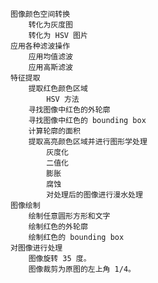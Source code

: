     图像颜色空间转换
        转化为灰度图
        转化为 HSV 图片
    应用各种滤波操作
        应用均值滤波
        应用高斯滤波
    特征提取
        提取红色颜色区域
            HSV 方法
        寻找图像中红色的外轮廓
        寻找图像中红色的 bounding box
        计算轮廓的面积
        提取高亮颜色区域并进行图形学处理
            灰度化
            二值化
            膨胀
            腐蚀
            对处理后的图像进行漫水处理
    图像绘制
        绘制任意圆形方形和文字
        绘制红色的外轮廓
        绘制红色的 bounding box
    对图像进行处理
        图像旋转 35 度。
        图像裁剪为原图的左上角 1/4。
